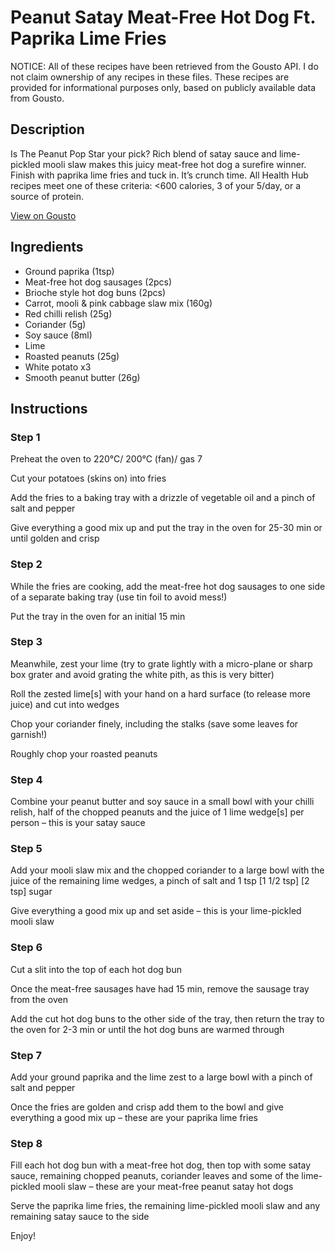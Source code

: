 # Peanut Satay Meat-Free Hot Dog Ft. Paprika Lime Fries

NOTICE: All of these recipes have been retrieved from the Gousto API. I do not claim ownership of any recipes in these files. These recipes are provided for informational purposes only, based on publicly available data from Gousto.

## Description

Is The Peanut Pop Star your pick? Rich blend of satay sauce and lime-pickled mooli slaw makes this juicy meat-free hot dog a surefire winner. Finish with paprika lime fries and tuck in. It’s crunch time. All Health Hub recipes meet one of these criteria: <600 calories, 3 of your 5/day, or a source of protein.

[View on Gousto](https://www.gousto.co.uk/recipes/cookbook/peanut-satay-meat-free-hot-dog-ft-paprika-lime-fries)

## Ingredients

- Ground paprika (1tsp)
- Meat-free hot dog sausages (2pcs)
- Brioche style hot dog buns (2pcs)
- Carrot, mooli & pink cabbage slaw mix (160g)
- Red chilli relish (25g)
- Coriander (5g)
- Soy sauce (8ml)
- Lime
- Roasted peanuts (25g)
- White potato x3
- Smooth peanut butter (26g)

## Instructions


### Step 1

Preheat the oven to 220°C/ 200°C (fan)/ gas 7

Cut your potatoes (skins on) into fries

Add the fries to a baking tray with a drizzle of vegetable oil and a pinch of salt and pepper

Give everything a good mix up and put the tray in the oven for 25-30 min or until golden and crisp


### Step 2

While the fries are cooking, add the meat-free hot dog sausages to one side of a separate baking tray (use tin foil to avoid mess!)

Put the tray in the oven for an initial 15 min


### Step 3

Meanwhile, zest your lime (try to grate lightly with a micro-plane or sharp box grater and avoid grating the white pith, as this is very bitter)

Roll the zested lime[s] with your hand on a hard surface (to release more juice) and cut into wedges

Chop your coriander finely, including the stalks (save some leaves for garnish!)

Roughly chop your roasted peanuts


### Step 4

Combine your peanut butter and soy sauce in a small bowl with your chilli relish, half of the chopped peanuts and the juice of 1 lime wedge[s] per person<span class="text-danger"> </span>– this is your satay sauce


### Step 5

Add your mooli slaw mix and the chopped coriander to a large bowl with the juice of the remaining lime wedges, a pinch of salt and 1 tsp<span class="text-purple"> [1 1/2 tsp]</span> <span class="text-danger">[2 tsp] </span>sugar

Give everything a good mix up and set aside – this is your lime-pickled mooli slaw


### Step 6

Cut a slit into the top of each hot dog bun

Once the meat-free sausages have had 15 min, remove the sausage tray from the oven

Add the cut hot dog buns to the other side of the tray, then return the tray to the oven for 2-3 min or until the hot dog buns are warmed through


### Step 7

Add your ground paprika and the lime zest to a large bowl with a pinch of salt and pepper

Once the fries are golden and crisp add them to the bowl and give everything a good mix up – these are your paprika lime fries

### Step 8

Fill each hot dog bun with a meat-free hot dog, then top with some satay sauce, remaining chopped peanuts, coriander leaves and some of the lime-pickled mooli slaw – these are your meat-free peanut satay hot dogs

Serve the paprika lime fries, the remaining lime-pickled mooli slaw and any remaining satay sauce to the side

Enjoy!

